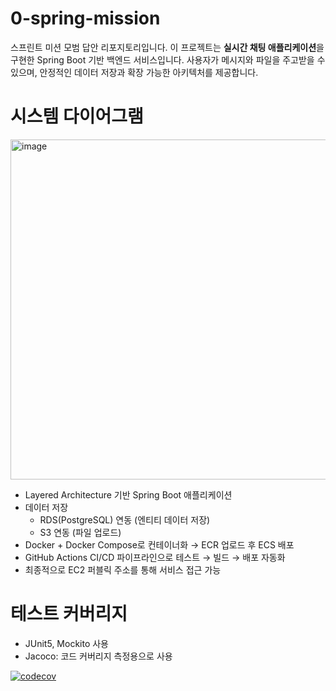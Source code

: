 # 0-spring-mission

스프린트 미션 모범 답안 리포지토리입니다.
이 프로젝트는 **실시간 채팅 애플리케이션**을 구현한 Spring Boot 기반 백엔드 서비스입니다. 사용자가 메시지와 파일을 주고받을 수 있으며, 안정적인 데이터 저장과 확장 가능한 아키텍처를 제공합니다.  

# 시스템 다이어그램
<img width="965" height="544" alt="image" src="https://github.com/user-attachments/assets/b7723288-7c80-4131-b181-eaacfae0e094" />

- Layered Architecture 기반 Spring Boot 애플리케이션
- 데이터 저장
  - RDS(PostgreSQL) 연동 (엔티티 데이터 저장)
  - S3 연동 (파일 업로드)
- Docker + Docker Compose로 컨테이너화 → ECR 업로드 후 ECS 배포
- GitHub Actions CI/CD 파이프라인으로 테스트 → 빌드 → 배포 자동화
- 최종적으로 EC2 퍼블릭 주소를 통해 서비스 접근 가능

# 테스트 커버리지
- JUnit5, Mockito 사용
- Jacoco: 코드 커버리지 측정용으로 사용

[![codecov](https://codecov.io/gh/lkim0402/4-sprint-mission/graph/badge.svg)](https://codecov.io/gh/lkim0402/4-sprint-mission)
